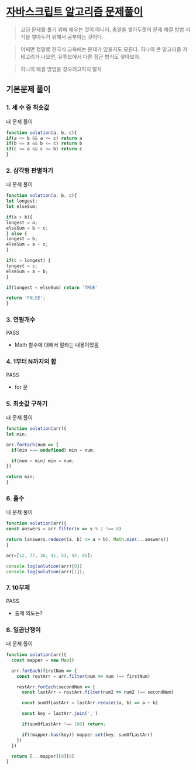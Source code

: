 # [자바스크립트 알고리즘 문제풀이](https://www.inflearn.com/course/%EC%9E%90%EB%B0%94%EC%8A%A4%ED%81%AC%EB%A6%BD%ED%8A%B8-%EC%95%8C%EA%B3%A0%EB%A6%AC%EC%A6%98-%EB%AC%B8%EC%A0%9C%ED%92%80%EC%9D%B4)

> 코딩 문제를 풀기 위해 배우는 것이 아니라, 총알을 쌓아두듯이 문제 해결 방법 지식을 쌓아두기 위해서 공부하는 것이다.

> 어쩌면 정말로 한국식 교육에는 문제가 있을지도 모른다. 하나의 큰 알고리즘 카테고리가 나오면, 유튜브에서 다른 접근 방식도 찾아보자.

> 하나의 해결 방법을 찾으려고하지 말자

<ProgressBar name="자바스크립트 알고리즘 문제 풀이" :max="94" :value="9" />

## 기본문제 풀이

### 1. 세 수 중 최솟값

내 문제 풀이

```javascript
function solution(a, b, c){
if(a <= b && a <= c) return a
if(b <= a && b <= c) return b
if(c <= a && c <= b) return c
}
```

### 2. 삼각형 판별하기

내 문제 풀이

```javascript
function solution(a, b, c){
let longest;
let elseSum;

if(a > b){
longest = a;
elseSum = b + c;
} else {
longest = b;
elseSum = a + c;
}

if(c > longest) {
longest = c;
elseSum = a + b;
}

if(longest < elseSum) return 'TRUE'

return 'FALSE';
}
```

### 3. 연필개수

PASS

- Math 함수에 대해서 알라는 내용이었음

### 4. 1부터 N까지의 합

PASS

- for 문

### 5. 최솟값 구하기

내 문제 풀이

```javascript
function solution(arr){         
let min;

arr.forEach(num => {
  if(min === undefined) min = num;

  if(num < min) min = num;
})

return min;
}
```

### 6. 홀수

내 문제 풀이

```javascript
function solution(arr){
const answers = arr.filter(v => v % 2 !== 0)

return [answers.reduce((a, b) => a + b), Math.min(...answers)]
}

arr=[12, 77, 38, 41, 53, 92, 85];

console.log(solution(arr)[0])
console.log(solution(arr)[1]);
```

### 7. 10부제

PASS

- 출제 의도는?

### 8. 일곱난쟁이

내 문제 풀이

```javascript
function solution(arr){
  const mapper = new Map()

  arr.forEach(firstNum => {
    const restArr = arr.filter(num => num !== firstNum)

    restArr.forEach(secondNum => {
      const lastArr = restArr.filter(num2 => num2 !== secondNum)

      const sumOfLastArr = lastArr.reduce((a, b) => a + b)

      const key = lastArr.join(',')

      if(sumOfLastArr !== 100) return;

      if(!mapper.has(key)) mapper.set(key, sumOfLastArr)
    })
  })

  return [...mapper][0][0]
}
```